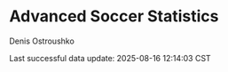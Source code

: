 # Advanced Soccer Statistics
Denis Ostroushko

<!-- gfm -->

Last successful data update: 2025-08-16 12:14:03 CST
